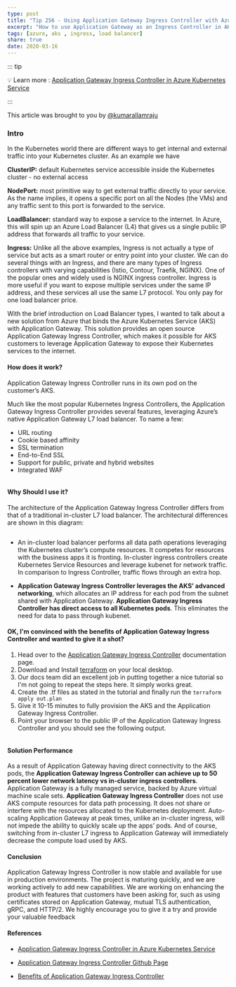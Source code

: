 ```yaml
---
type: post
title: "Tip 256 - Using Application Gateway Ingress Controller with Azure Kubernetes Service (AKS)"
excerpt: "How to use Application Gateway as an Ingress Controller in AKS?"
tags: [azure, aks , ingress, load balancer]
share: true
date: 2020-03-16
---
```



::: tip 

:bulb: Learn more :  [Application Gateway Ingress Controller in Azure Kubernetes Service](https://docs.microsoft.com/en-us/azure/terraform/terraform-create-k8s-cluster-with-aks-applicationgateway-ingress?WT.mc_id=docs-azuredevtips-azureappsdev)

:::

This article was brought to you by [@kumarallamraju](https://twitter.com/kumarallamraju)

### Intro 

In the Kubernetes world there are different ways to get internal and external traffic into your Kubernetes cluster. As an example we have 

**ClusterIP:**
default Kubernetes service accessible inside the Kubernetes cluster - no external access

**NodePort:**
most primitive way to get external traffic directly to your service. As the name implies, it opens a specific port on all the Nodes (the VMs) and any traffic sent to this port is forwarded to the service.

**LoadBalancer:**
standard way to expose a service to the internet. In Azure, this will spin up an Azure Load Balancer (L4) that gives us a single public IP address that forwards all traffic to your service.

**Ingress:**
Unlike all the above examples, Ingress is not actually a type of service but acts as a smart router or entry point into your cluster. We can do several things with an Ingress, and there are many types of Ingress controllers with varying capabilities (Istio, Contour, Traefik, NGINX). One of the popular ones and widely used is NGINX ingress controller. Ingress is more useful if you want to expose multiple services under the same IP address, and these services all use the same L7 protocol. You only pay for one load balancer price.

With the brief introduction on Load Balancer types, I wanted to talk about a new solution from Azure that binds the  Azure Kubernetes Service (AKS) with Application Gateway. This solution provides an open source Application Gateway Ingress Controller, which makes it possible for AKS customers to leverage Application Gateway to expose their Kubernetes services to the internet.

#### How does it work?

Application Gateway Ingress Controller runs in its own pod on the customer’s AKS.

Much like the most popular Kubernetes Ingress Controllers, the Application Gateway Ingress Controller provides several features, leveraging Azure’s native Application Gateway L7 load balancer. To name a few:

- URL routing
- Cookie based affinity
- SSL termination
- End-to-End SSL
- Support for public, private and hybrid websites
- Integrated WAF

<img :src="$withBase('/files/agw1.jpg')">

#### Why Should I use it?

The architecture of the Application Gateway Ingress Controller differs from that of a traditional in-cluster L7 load balancer. The architectural differences are shown in this diagram:

<img :src="$withBase('/files/agw2.jpg')">

- An in-cluster load balancer performs all data path operations leveraging the Kubernetes cluster’s compute resources. It competes for resources with the business apps it is fronting. In-cluster ingress controllers create Kubernetes Service Resources and leverage kubenet for network traffic. In comparison to Ingress Controller, traffic flows through an extra hop.

- **Application Gateway Ingress Controller leverages the AKS’ advanced networking**, which allocates an IP address for each pod from the subnet shared with Application Gateway. **Application Gateway Ingress Controller has direct access to all Kubernetes pods**. This eliminates the need for data to pass through kubenet. 

#### OK, I'm convinced with the benefits of Application Gateway Ingress Controller and wanted to give it a shot?

1. Head over to the [Application Gateway Ingress Controller](https://docs.microsoft.com/en-us/azure/terraform/terraform-create-k8s-cluster-with-aks-applicationgateway-ingress) documentation page.
2. Download and Install [terraform](https://www.terraform.io/downloads.html) on your local desktop.
3. Our docs team did an excellent job in putting together a nice tutorial so I'm not going to repeat the steps here. It simply works great.
4. Create the .tf files as stated in the tutorial and finally run the `terraform apply out.plan`
5. Give it 10-15 minutes to fully provision the AKS and the Application Gateway Ingress Controller.
6. Point your browser to the public IP of the Application Gateway Ingress Controller and you should see the following output.

<img :src="$withBase('/files/agw3.jpg')">

#### Solution Performance

As a result of Application Gateway having direct connectivity to the AKS pods, the **Application Gateway Ingress Controller can achieve up to 50 percent lower network latency vs in-cluster ingress controllers**. Application Gateway is a fully managed service, backed by Azure virtual machine scale sets. **Application Gateway Ingress Controller** does not use AKS compute resources for data path processing. It does not share or interfere with the resources allocated to the Kubernetes deployment. Auto-scaling Application Gateway at peak times, unlike an in-cluster ingress, will not impede the ability to quickly scale up the apps’ pods. And of course, switching from in-cluster L7 ingress to Application Gateway will immediately decrease the compute load used by AKS.

#### Conclusion

Application Gateway Ingress Controller is now stable and available for use in production environments. The project is maturing quickly, and we are working actively to add new capabilities. We are working on enhancing the product with features that customers have been asking for, such as using certificates stored on Application Gateway, mutual TLS authentication, gRPC, and HTTP/2.  We highly encourage you to give it a try and provide your valuable feedback

#### References

* [Application Gateway Ingress Controller in Azure Kubernetes Service](https://docs.microsoft.com/en-us/azure/terraform/terraform-create-k8s-cluster-with-aks-applicationgateway-ingress?WT.mc_id=docs-azuredevtips-azureappsdev)

* [Application Gateway Ingress Controller Github Page](https://github.com/Azure/application-gateway-kubernetes-ingress?WT.mc_id=docs-azuredevtips-azureappsdev) 

* [Benefits of Application Gateway Ingress Controller](https://docs.microsoft.com/en-us/azure/application-gateway/ingress-controller-overview?WT.mc_id=docs-azuredevtips-azureappsdev) 




















